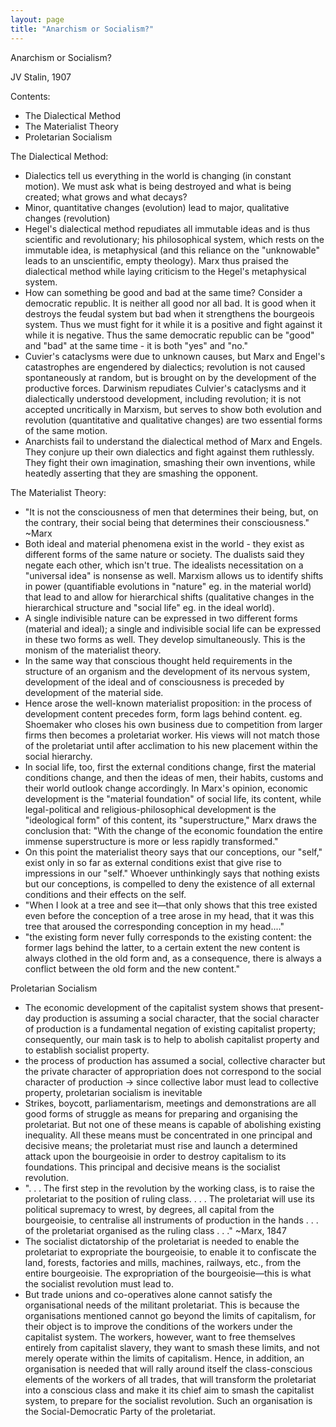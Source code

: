 ```yaml
---
layout: page
title: "Anarchism or Socialism?"
---
```

Anarchism or Socialism?

JV Stalin, 1907

Contents:
- The Dialectical Method
- The Materialist Theory
- Proletarian Socialism

The Dialectical Method:
- Dialectics tell us everything in the world is changing (in constant motion). We must ask what is being destroyed and what is being created; what grows and what decays?
- Minor, quantitative changes (evolution) lead to major, qualitative changes (revolution)
- Hegel's dialectical method repudiates all immutable ideas and is thus scientific and revolutionary; his philosophical system, which rests on the immutable idea, is metaphysical (and this reliance on the "unknowable" leads to an unscientific, empty theology). Marx thus praised the dialectical method while laying criticism to the Hegel's metaphysical system.
- How can something be good and bad at the same time? Consider a democratic republic. It is neither all good nor all bad. It is good when it destroys the feudal system but bad when it strengthens the bourgeois system. Thus we must fight for it while it is a positive and fight against it while it is negative. Thus the same democratic republic can be "good" and "bad" at the same time - it is both "yes" and "no."
- Cuvier's cataclysms were due to unknown causes, but Marx and Engel's catastrophes are engendered by dialectics; revolution is not caused spontaneously at random, but is brought on by the development of the productive forces. Darwinism repudiates Culvier's cataclysms and it dialectically understood development, including revolution; it is not accepted uncritically in Marxism, but serves to show both evolution and revolution (quantitative and qualitative changes) are two essential forms of the same motion.
- Anarchists fail to understand the dialectical method of Marx and Engels. They conjure up their own dialectics and fight against them ruthlessly. They fight their own imagination, smashing their own inventions, while heatedly asserting that they are smashing the opponent.

The Materialist Theory:
- "It is not the consciousness of men that determines their being, but, on the contrary, their social being that determines their consciousness." ~Marx
- Both ideal and material phenomena exist in the world - they exist as different forms of the same nature or society. The dualists said they negate each other, which isn't true. The idealists necessitation on a "universal idea" is nonsense as well. Marxism allows us to identify shifts in power (quantifiable evolutions in "nature" eg. in the material world) that lead to and allow for hierarchical shifts (qualitative changes in the hierarchical structure and "social life" eg. in the ideal world).
- A single indivisible nature can be expressed in two different forms (material and ideal); a single and indivisible social life can be expressed in these two forms as well. They develop simultaneously. This is the monism of the materialist theory.
- In the same way that conscious thought held requirements in the structure of an organism and the development of its nervous system, development of the ideal and of consciousness is preceded by development of the material side.
- Hence arose the well-known materialist proposition: in the process of development content precedes form, form lags behind content. eg. Shoemaker who closes his own business due to competition from larger firms then becomes a proletariat worker. His views will not match those of the proletariat until after acclimation to his new placement within the social hierarchy.
- In social life, too, first the external conditions change, first the material conditions change, and then the ideas of men, their habits, customs and their world outlook change accordingly. In Marx's opinion, economic development is the "material foundation" of social life, its content, while legal-political and religious-philosophical development is the "ideological form" of this content, its "superstructure," Marx draws the conclusion that: "With the change of the economic foundation the entire immense superstructure is more or less rapidly transformed."
- On this point the materialist theory says that our conceptions, our "self," exist only in so far as external conditions exist that give rise to impressions in our "self." Whoever unthinkingly says that nothing exists but our conceptions, is compelled to deny the existence of all external conditions and their effects on the self.
- "When I look at a tree and see it—that only shows that this tree existed even before the conception of a tree arose in my head, that it was this tree that aroused the corresponding conception in my head...."
- "the existing form never fully corresponds to the existing content: the former lags behind the latter, to a certain extent the new content is always clothed in the old form and, as a consequence, there is always a conflict between the old form and the new content."

Proletarian Socialism
- The economic development of the capitalist system shows that present-day production is assuming a social character, that the social character of production is a fundamental negation of existing capitalist property; consequently, our main task is to help to abolish capitalist property and to establish socialist property.
- the process of production has assumed a social, collective character but the private character of appropriation does not correspond to the social character of production -> since collective labor must lead to collective property, proletarian socialism is inevitable
- Strikes, boycott, parliamentarism, meetings and demonstrations are all good forms of struggle as means for preparing and organising the proletariat. But not one of these means is capable of abolishing existing inequality. All these means must be concentrated in one principal and decisive means; the proletariat must rise and launch a determined attack upon the bourgeoisie in order to destroy capitalism to its foundations. This principal and decisive means is the socialist revolution.
- ". . . The first step in the revolution by the working class, is to raise the proletariat to the position of ruling class. . . . The proletariat will use its political supremacy to wrest, by degrees, all capital from the bourgeoisie, to centralise all instruments of production in the hands . . . of the proletariat organised as the ruling class . . ." ~Marx, 1847
- The socialist dictatorship of the proletariat is needed to enable the proletariat to expropriate the bourgeoisie, to enable it to confiscate the land, forests, factories and mills, machines, railways, etc., from the entire bourgeoisie. The expropriation of the bourgeoisie—this is what the socialist revolution must lead to.
- But trade unions and co-operatives alone cannot satisfy the organisational needs of the militant proletariat. This is because the organisations mentioned cannot go beyond the limits of capitalism, for their object is to improve the conditions of the workers under the capitalist system. The workers, however, want to free themselves entirely from capitalist slavery, they want to smash these limits, and not merely operate within the limits of capitalism. Hence, in addition, an organisation is needed that will rally around itself the class-conscious elements of the workers of all trades, that will transform the proletariat into a conscious class and make it its chief aim to smash the capitalist system, to prepare for the socialist revolution. Such an organisation is the Social-Democratic Party of the proletariat.
